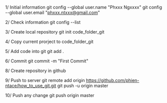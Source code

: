 1/ Initial information
git config --global user.name "Phxxx Ngxxxx"
git config --global user.email "phxxx.ntxxx@gmail.com"

2/ Check information
git config --list

3/ Create local repository
git init code_folder_git

4/ Copy current prorject to  code_folder_git

5/ Add code into git
git add .

6/ Commit
git commit -m "First Commit"


8/ Create repository in github

9/ Push to server
git remote add origin https://github.com/phien-ntace/how_to_use_git.git
git push -u origin master

10/ Push any change
git push origin master
